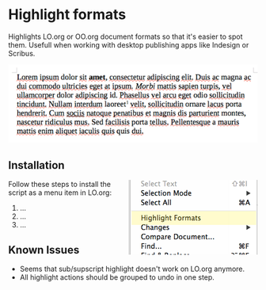 Highlight formats
=================

Highlights LO.org or OO.org document formats so that it's easier to spot them. Usefull when working with desktop publishing apps like Indesign or Scribus.

![Format Change](assets/change.gif)

Installation
------------

<img src="assets/menu.png" style="float: right; margin-left: 1em;" />

Follow these steps to install the script as a menu item in LO.org:

1. ...
2. ...
3. ...

Known Issues
------------

- Seems that sub/supscript highlight doesn't work on LO.org anymore.
- All highlight actions should be grouped to undo in one step.
